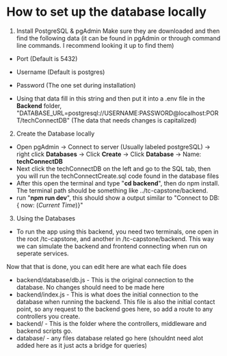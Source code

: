 # How to set up the database locally

1. Install PostgreSQL & pgAdmin
Make sure they are downloaded and then find the following data (it can be found in pgAdmin or through command line commands. I recommend looking it up to find them)
- Port (Default is 5432)
- Username (Default is postgres)
- Password (The one set during installation)

- Using that data fill in this string and then put it into a .env file in the **Backend** folder, "DATABASE_URL=postgresql://USERNAME:PASSWORD@localhost:PORT/techConnectDB" (The data that needs changes is capitalized)


2. Create the Database locally
- Open pgAdmin -> Connect to server (Usually labeled postgreSQL) -> right click **Databases** -> Click **Create** -> Click **Database** -> Name: **techConnectDB**
- Next click the techConnectDB on the left and go to the SQL tab, then you will run the techConnectCreate.sql code found in the database files
- After this open the terminal and type "**cd backend**", then do npm install. The terminal path should be something like ../tc-capstone/backend.
- run "**npm run dev**", this should show a output similar to "Connect to DB: { now: (*Current Time*)}"

3. Using the Databases
- To run the app using this backend, you need two terminals, one open in the root /tc-capstone, and another in /tc-capstone/backend. This way we can simulate the backend and frontend connecting when run on seperate services.

Now that that is done, you can edit here are what each file does
- backend/database/db.js - This is the original connection to the database. No changes should need to be made here
- backend/index.js - This is what does the initial connection to the database when running the backend. This file is also the initial contact point, so any request to the backend goes here, so add a route to any controllers you create.
- backend/ - This is the folder where the controllers, middleware and backend scripts go.
- database/ - any files database related go here (shouldnt need alot added here as it just acts a bridge for queries)